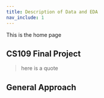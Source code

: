 ```yaml
---
title: Description of Data and EDA
nav_include: 1
---
```


This is the home page

## CS109 Final Project

>here is a quote

## General Approach 

